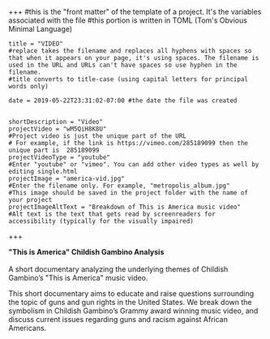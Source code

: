 +++
    #this is the "front matter" of the template of a project. It's the variables associated with the file
    #this portion is written in TOML (Tom's Obvious Minimal Language)
    
    title = "VIDEO"
    #replace takes the filename and replaces all hyphens with spaces so that when it appears on your page, it's using spaces. The filename is used in the URL and URLs can't have spaces so use hyphen in the filename.
    #title converts to title-case (using capital letters for principal words only)
    
    date = 2019-05-22T23:31:02-07:00 #the date the file was created

    
    shortDescription = "Video"
    projectVideo = "wM5QiH8K8U"
    #Project video is just the unique part of the URL  
    # For example, if the link is https://vimeo.com/285189099 then the unique part is  285189099
    projectVideoType = "youtube"
    #Enter "youtube" or "vimeo". You can add other video types as well by editing single.html 
    projectImage = "america-vid.jpg"
    #Enter the filename only. For example, "metropolis_album.jpg" 
    #This image should be saved in the project folder with the name of your project 
    projectImageAltText = "Breakdown of This is America music video"
    #Alt text is the text that gets read by screenreaders for accessibility (typically for the visually impaired) 
   

+++

**"This is America" Childish Gambino Analysis**
\
\
A short documentary analyzing the underlying themes of Childish Gambino’s "This is America" music video.
 
This short documentary aims to educate and raise questions surrounding the topic of guns and gun rights in the United States. We break down the symbolism in Childish Gambino’s Grammy award winning music video, and discuss current issues regarding guns and racism against African Americans.
